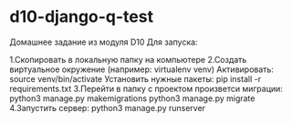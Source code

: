 # d10-django-q-test

Домашнее задание из модуля D10
Для запуска:

1.Скопировать в локальную папку на компьютере
2.Создать виртуальное окружение (например: virtualenv venv)
    Активировать: source venv/bin/activate
    Установить нужные пакеты: pip install -r requirements.txt
3.Перейти в папку с проектом произветси миграции: python3 manage.py makemigrations
                                                  python3 manage.py migrate
4.Запустить сервер: python3 manage.py runserver
